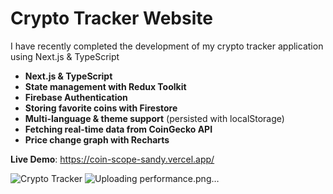 # Crypto Tracker Website

I have recently completed the development of my crypto tracker application using Next.js & TypeScript

- **Next.js & TypeScript**
- **State management with Redux Toolkit**
- **Firebase Authentication**
- **Storing favorite coins with Firestore**
- **Multi-language & theme support** (persisted with localStorage)
- **Fetching real-time data from CoinGecko API**
- **Price change graph with Recharts**


**Live Demo**: https://coin-scope-sandy.vercel.app/

![Crypto Tracker](https://github.com/user-attachments/assets/0b0acd4e-ac1b-433b-bd21-e89cadf36a7d)
![Uploading performance.png…]()
